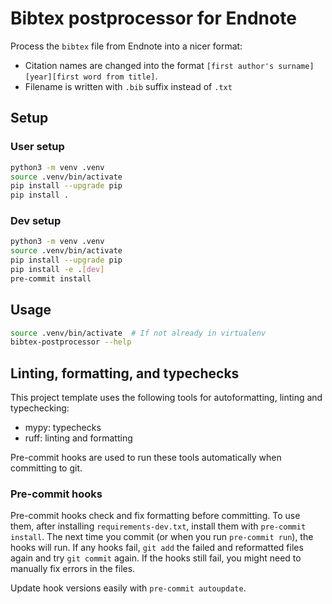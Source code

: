 # Bibtex postprocessor for Endnote

Process the `bibtex` file from Endnote into a nicer format:

* Citation names are changed into the format `[first author's surname][year][first word from title]`.
* Filename is written with `.bib` suffix instead of `.txt`

##  Setup

### User setup

```bash
python3 -m venv .venv
source .venv/bin/activate
pip install --upgrade pip
pip install .
```

### Dev setup

```bash
python3 -m venv .venv
source .venv/bin/activate
pip install --upgrade pip
pip install -e .[dev]
pre-commit install
```

## Usage

```bash
source .venv/bin/activate  # If not already in virtualenv
bibtex-postprocessor --help
```

## Linting, formatting, and typechecks

This project template uses the following tools for autoformatting, linting and typechecking:

* mypy: typechecks
* ruff: linting and formatting

Pre-commit hooks are used to run these tools automatically when committing to git.

### Pre-commit hooks

Pre-commit hooks check and fix formatting before committing. To use them, after installing `requirements-dev.txt`, install them with `pre-commit install`. The next time you commit (or when you run `pre-commit run`), the hooks will run. If any hooks fail, `git add` the failed and reformatted files again and try `git commit` again. If the hooks still fail, you might need to manually fix errors in the files.

Update hook versions easily with `pre-commit autoupdate`.
